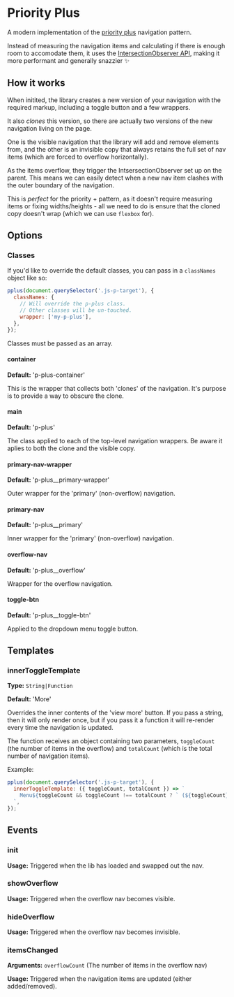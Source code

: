 # Priority Plus

A modern implementation of the [priority plus](https://css-tricks.com/the-priority-navigation-pattern/) navigation pattern.

Instead of measuring the navigation items and calculating if there is enough room to accomodate them, it uses the [IntersectionObserver API](https://developer.mozilla.org/en-US/docs/Web/API/Intersection_Observer_API), making it more performant and generally snazzier ✨

## How it works

When initited, the library creates a new version of your navigation with the required markup, including a toggle button and a few wrappers.

It also *clones* this version, so there are actually two versions of the new navigation living on the page.

One is the visible navigation that the library will add and remove elements from, and the other is an invisible copy that always retains the full set of nav items (which are forced to overflow horizontally).

As the items overflow, they trigger the IntsersectionObserver set up on the parent. This means we can easily detect when a new nav item clashes with the outer boundary of the navigation.

This is *perfect* for the priority + pattern, as it doesn't require measuring items or fixing widths/heights - all we need to do is ensure that the cloned copy doesn't wrap (which we can use `flexbox` for).

## Options

### Classes
If you'd like to override the default classes, you can pass in a `classNames` object like so:

```javascript
pplus(document.querySelector('.js-p-target'), {
  classNames: {
    // Will override the p-plus class.
    // Other classes will be un-touched.
    wrapper: ['my-p-plus'],
  },
});
```

Classes must be passed as an array.

#### container

**Default:** 'p-plus-container'

This is the wrapper that collects both 'clones' of the navigation. It's purpose is to provide a way to obscure the clone.

#### main

**Default:** 'p-plus'

The class applied to each of the top-level navigation wrappers. Be aware it aplies to both the clone and the visible copy.

#### primary-nav-wrapper

**Default:** 'p-plus__primary-wrapper'

Outer wrapper for the 'primary' (non-overflow) navigation.

#### primary-nav

**Default:** 'p-plus__primary'

Inner wrapper for the 'primary' (non-overflow) navigation.

#### overflow-nav

**Default:** 'p-plus__overflow'

Wrapper for the overflow navigation.

#### toggle-btn

**Default:** 'p-plus__toggle-btn'

Applied to the dropdown menu toggle button.

## Templates 

### innerToggleTemplate

**Type:** `String|Function`

**Default:** 'More'

Overrides the inner contents of the 'view more' button. If you pass a string, then it will only render once, but if you pass it a function it will re-render every time the navigation is updated.

The function receives an object containing two parameters, `toggleCount` (the number of items in the overflow) and `totalCount` (which is the total number of navigation items).

Example:

```javascript
pplus(document.querySelector('.js-p-target'), {
  innerToggleTemplate: ({ toggleCount, totalCount }) => `
    Menu${toggleCount && toggleCount !== totalCount ? ` (${toggleCount})` : ''}
  `,
});
```

## Events

### init

**Usage:** Triggered when the lib has loaded and swapped out the nav.

### showOverflow

**Usage:** Triggered when the overflow nav becomes visible.

### hideOverflow

**Usage:** Triggered when the overflow nav becomes invisible.

### itemsChanged

**Arguments:** `overflowCount` (The number of items in the overflow nav)

**Usage:** Triggered when the navigation items are updated (either added/removed).

